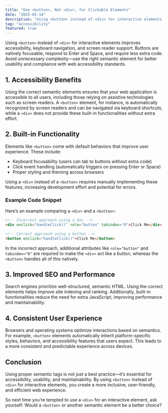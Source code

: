 ```yaml
---
title: "Use <button>, Not <div>, for Clickable Elements"
date: "2025-03-14"
description: "Using <button> instead of <div> for interactive elements improves accessibility, keyboard navigation, and screen reader support. Buttons are natively focusable, respond to Enter and Space, and require less extra code. Avoid unnecessary complexity—use the right semantic element for better usability and compliance with web accessibility standards."
tag: "accessibility"
featured: true
---
```


Using `<button>` instead of `<div>` for interactive elements improves accessibility, keyboard navigation, and screen reader support. Buttons are natively focusable, respond to Enter and Space, and require less extra code. Avoid unnecessary complexity—use the right semantic element for better usability and compliance with web accessibility standards.

## 1. Accessibility Benefits

Using the correct semantic elements ensures that your web application is accessible to all users, including those relying on assistive technologies such as screen readers. A `<button>` element, for instance, is automatically recognized by screen readers and can be navigated via keyboard shortcuts, while a `<div>` does not provide these built-in functionalities without extra effort.

## 2. Built-in Functionality

Elements like `<button>` come with default behaviors that improve user experience. These include:

- Keyboard focusability (users can tab to buttons without extra code)
- Click event handling (automatically triggers on pressing Enter or Space)
- Proper styling and theming across browsers

Using a `<div>` instead of a `<button>` requires manually implementing these features, increasing development effort and potential for errors.

### Example Code Snippet

Here’s an example comparing a `<div>` and a `<button>`:

```html
<!-- Incorrect approach using a div -->
<div onclick="handleClick()" role="button" tabindex="0">Click Me</div>

<!-- Correct approach using a button -->
<button onclick="handleClick()">Click Me</button>
```

In the incorrect approach, additional attributes like `role="button"` and `tabindex="0"` are required to make the `<div>` act like a button, whereas the `<button>` handles all of this natively.

## 3. Improved SEO and Performance

Search engines prioritize well-structured, semantic HTML. Using the correct elements helps improve site indexing and ranking. Additionally, built-in functionalities reduce the need for extra JavaScript, improving performance and maintainability.

## 4. Consistent User Experience

Browsers and operating systems optimize interactions based on semantics. For example, `<button>` elements automatically inherit platform-specific styles, behaviors, and accessibility features that users expect. This leads to a more consistent and predictable experience across devices.

## Conclusion

Using proper semantic tags is not just a best practice—it’s essential for accessibility, usability, and maintainability. By using `<button>` instead of `<div>` for interactive elements, you create a more inclusive, user-friendly, and efficient web experience.

So next time you’re tempted to use a `<div>` for an interactive element, ask yourself: Would a `<button>` or another semantic element be a better choice?
